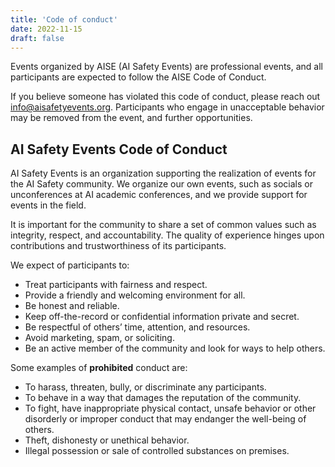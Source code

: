 ```yaml
---
title: 'Code of conduct'
date: 2022-11-15
draft: false
---
```


Events organized by AISE (AI Safety Events) are professional events, and all participants are expected to follow the AISE Code of Conduct.

If you believe someone has violated this code of conduct, please reach out [info@aisafetyevents.org](mailto:info@aisafetyevents.org). Participants who engage in unacceptable behavior may be removed from the event, and further opportunities.


## AI Safety Events Code of Conduct

AI Safety Events is an organization supporting the realization of events for the AI Safety community. We organize our own events, such as socials or unconferences at AI academic conferences, and we provide support for events in the field.

It is important for the community to share a set of common values such as integrity, respect, and accountability. The quality of experience hinges upon contributions and trustworthiness of its participants.

We expect of participants to:

- Treat participants with fairness and respect.
- Provide a friendly and welcoming environment for all.
- Be honest and reliable.
- Keep off-the-record or confidential information private and secret.
- Be respectful of others’ time, attention, and resources.
- Avoid marketing, spam, or soliciting.
- Be an active member of the community and look for ways to help others. 

Some examples of **prohibited** conduct are:
- To harass, threaten, bully, or discriminate any participants.
- To behave in a way that damages the reputation of the community.
- To fight, have inappropriate physical contact, unsafe behavior or other disorderly or improper conduct that may endanger the well-being of others.
- Theft, dishonesty or unethical behavior.
- Illegal possession or sale of controlled substances on premises.